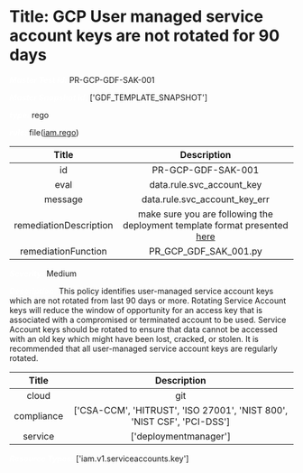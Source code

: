 



# Title: GCP User managed service account keys are not rotated for 90 days


***<font color="white">Master Test Id:</font>*** PR-GCP-GDF-SAK-001

***<font color="white">Master Snapshot Id:</font>*** ['GDF_TEMPLATE_SNAPSHOT']

***<font color="white">type:</font>*** rego

***<font color="white">rule:</font>*** file([iam.rego])  
  
  
  
  

|Title|Description|
| :---: | :---: |
|id|PR-GCP-GDF-SAK-001|
|eval|data.rule.svc_account_key|
|message|data.rule.svc_account_key_err|
|remediationDescription|make sure you are following the deployment template format presented <a href='https://cloud.google.com/iam/reference/rest/v1/projects.serviceAccounts.keys' target='_blank'>here</a>|
|remediationFunction|PR_GCP_GDF_SAK_001.py|


***<font color="white">Severity:</font>*** Medium

***<font color="white">Description:</font>*** This policy identifies user-managed service account keys which are not rotated from last 90 days or more. Rotating Service Account keys will reduce the window of opportunity for an access key that is associated with a compromised or terminated account to be used. Service Account keys should be rotated to ensure that data cannot be accessed with an old key which might have been lost, cracked, or stolen. It is recommended that all user-managed service account keys are regularly rotated.  
  
  

|Title|Description|
| :---: | :---: |
|cloud|git|
|compliance|['CSA-CCM', 'HITRUST', 'ISO 27001', 'NIST 800', 'NIST CSF', 'PCI-DSS']|
|service|['deploymentmanager']|


***<font color="white">Resource Types:</font>*** ['iam.v1.serviceaccounts.key']


[iam.rego]: https://github.com/prancer-io/prancer-compliance-test/tree/master/google/iac/iam.rego
